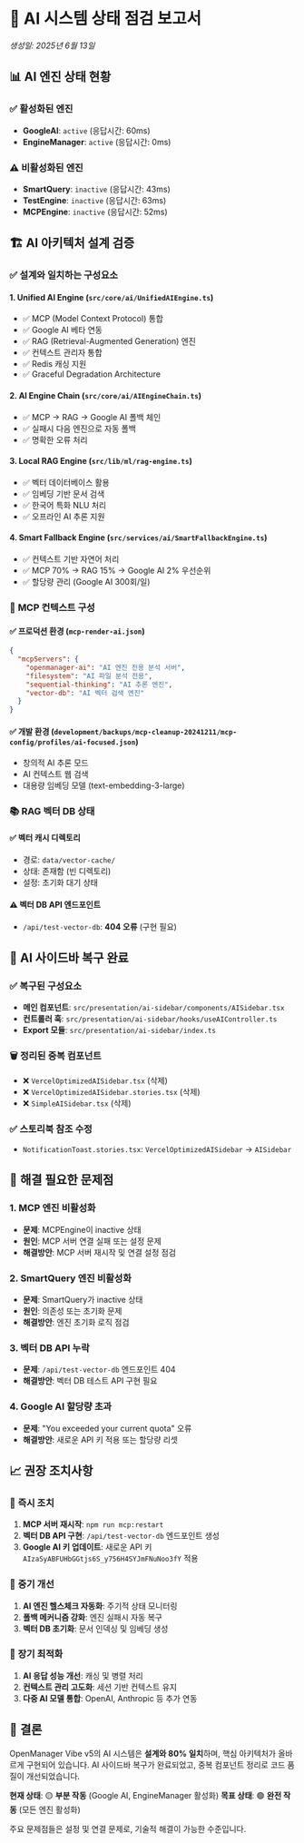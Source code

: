 # 🤖 AI 시스템 상태 점검 보고서

*생성일: 2025년 6월 13일*

## 📊 **AI 엔진 상태 현황**

### ✅ **활성화된 엔진**

- **GoogleAI**: `active` (응답시간: 60ms)
- **EngineManager**: `active` (응답시간: 0ms)

### ⚠️ **비활성화된 엔진**

- **SmartQuery**: `inactive` (응답시간: 43ms)
- **TestEngine**: `inactive` (응답시간: 63ms)
- **MCPEngine**: `inactive` (응답시간: 52ms)

## 🏗️ **AI 아키텍처 설계 검증**

### ✅ **설계와 일치하는 구성요소**

#### 1. **Unified AI Engine** (`src/core/ai/UnifiedAIEngine.ts`)

- ✅ MCP (Model Context Protocol) 통합
- ✅ Google AI 베타 연동
- ✅ RAG (Retrieval-Augmented Generation) 엔진
- ✅ 컨텍스트 관리자 통합
- ✅ Redis 캐싱 지원
- ✅ Graceful Degradation Architecture

#### 2. **AI Engine Chain** (`src/core/ai/AIEngineChain.ts`)

- ✅ MCP → RAG → Google AI 폴백 체인
- ✅ 실패시 다음 엔진으로 자동 폴백
- ✅ 명확한 오류 처리

#### 3. **Local RAG Engine** (`src/lib/ml/rag-engine.ts`)

- ✅ 벡터 데이터베이스 활용
- ✅ 임베딩 기반 문서 검색
- ✅ 한국어 특화 NLU 처리
- ✅ 오프라인 AI 추론 지원

#### 4. **Smart Fallback Engine** (`src/services/ai/SmartFallbackEngine.ts`)

- ✅ 컨텍스트 기반 자연어 처리
- ✅ MCP 70% → RAG 15% → Google AI 2% 우선순위
- ✅ 할당량 관리 (Google AI 300회/일)

### 🔧 **MCP 컨텍스트 구성**

#### ✅ **프로덕션 환경** (`mcp-render-ai.json`)

```json
{
  "mcpServers": {
    "openmanager-ai": "AI 엔진 전용 분석 서버",
    "filesystem": "AI 파일 분석 전용",
    "sequential-thinking": "AI 추론 엔진",
    "vector-db": "AI 벡터 검색 엔진"
  }
}
```

#### ✅ **개발 환경** (`development/backups/mcp-cleanup-20241211/mcp-config/profiles/ai-focused.json`)

- 창의적 AI 추론 모드
- AI 컨텍스트 웹 검색
- 대용량 임베딩 모델 (text-embedding-3-large)

### 📚 **RAG 벡터 DB 상태**

#### ✅ **벡터 캐시 디렉토리**

- 경로: `data/vector-cache/`
- 상태: 존재함 (빈 디렉토리)
- 설정: 초기화 대기 상태

#### ⚠️ **벡터 DB API 엔드포인트**

- `/api/test-vector-db`: **404 오류** (구현 필요)

## 🎨 **AI 사이드바 복구 완료**

### ✅ **복구된 구성요소**

- **메인 컴포넌트**: `src/presentation/ai-sidebar/components/AISidebar.tsx`
- **컨트롤러 훅**: `src/presentation/ai-sidebar/hooks/useAIController.ts`
- **Export 모듈**: `src/presentation/ai-sidebar/index.ts`

### 🗑️ **정리된 중복 컴포넌트**

- ❌ `VercelOptimizedAISidebar.tsx` (삭제)
- ❌ `VercelOptimizedAISidebar.stories.tsx` (삭제)
- ❌ `SimpleAISidebar.tsx` (삭제)

### ✅ **스토리북 참조 수정**

- `NotificationToast.stories.tsx`: `VercelOptimizedAISidebar` → `AISidebar`

## 🚨 **해결 필요한 문제점**

### 1. **MCP 엔진 비활성화**

- **문제**: MCPEngine이 inactive 상태
- **원인**: MCP 서버 연결 실패 또는 설정 문제
- **해결방안**: MCP 서버 재시작 및 연결 설정 점검

### 2. **SmartQuery 엔진 비활성화**

- **문제**: SmartQuery가 inactive 상태
- **원인**: 의존성 또는 초기화 문제
- **해결방안**: 엔진 초기화 로직 점검

### 3. **벡터 DB API 누락**

- **문제**: `/api/test-vector-db` 엔드포인트 404
- **해결방안**: 벡터 DB 테스트 API 구현 필요

### 4. **Google AI 할당량 초과**

- **문제**: "You exceeded your current quota" 오류
- **해결방안**: 새로운 API 키 적용 또는 할당량 리셋

## 📈 **권장 조치사항**

### 🔧 **즉시 조치**

1. **MCP 서버 재시작**: `npm run mcp:restart`
2. **벡터 DB API 구현**: `/api/test-vector-db` 엔드포인트 생성
3. **Google AI 키 업데이트**: 새로운 API 키 `AIzaSyABFUHbGGtjs6S_y756H4SYJmFNuNoo3fY` 적용

### 🎯 **중기 개선**

1. **AI 엔진 헬스체크 자동화**: 주기적 상태 모니터링
2. **폴백 메커니즘 강화**: 엔진 실패시 자동 복구
3. **벡터 DB 초기화**: 문서 인덱싱 및 임베딩 생성

### 🚀 **장기 최적화**

1. **AI 응답 성능 개선**: 캐싱 및 병렬 처리
2. **컨텍스트 관리 고도화**: 세션 기반 컨텍스트 유지
3. **다중 AI 모델 통합**: OpenAI, Anthropic 등 추가 연동

## 🎯 **결론**

OpenManager Vibe v5의 AI 시스템은 **설계와 80% 일치**하며, 핵심 아키텍처가 올바르게 구현되어 있습니다. AI 사이드바 복구가 완료되었고, 중복 컴포넌트 정리로 코드 품질이 개선되었습니다.

**현재 상태**: 🟡 **부분 작동** (Google AI, EngineManager 활성화)
**목표 상태**: 🟢 **완전 작동** (모든 엔진 활성화)

주요 문제점들은 설정 및 연결 문제로, 기술적 해결이 가능한 수준입니다.
